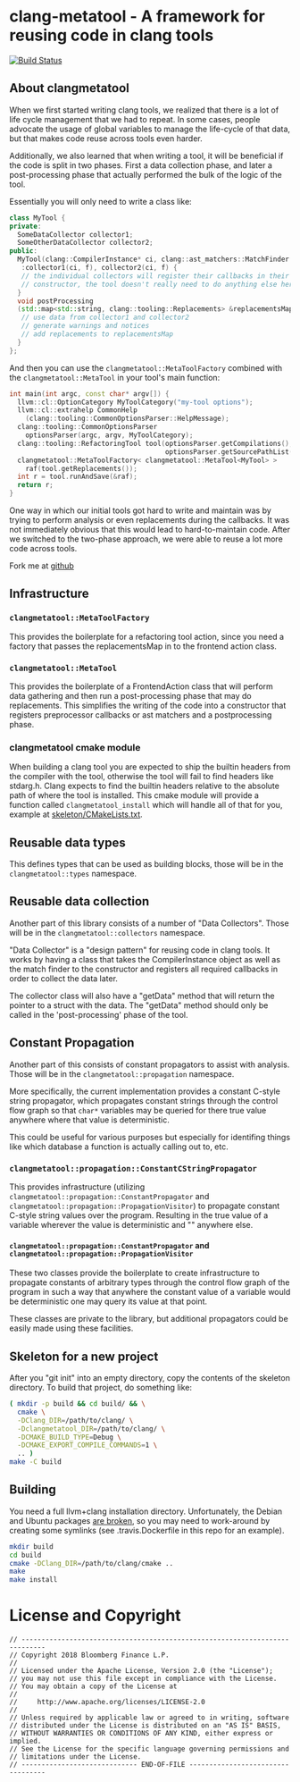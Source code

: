 # clang-metatool - A framework for reusing code in clang tools

[![Build Status](https://travis-ci.org/bloomberg/clangmetatool.svg?branch=master)](https://travis-ci.org/bloomberg/clangmetatool)

## About clangmetatool

When we first started writing clang tools, we realized that there is a
lot of life cycle management that we had to repeat. In some cases,
people advocate the usage of global variables to manage the life-cycle
of that data, but that makes code reuse across tools even harder.

Additionally, we also learned that when writing a tool, it will be
beneficial if the code is split in two phases. First a data collection
phase, and later a post-processing phase that actually performed the
bulk of the logic of the tool.

Essentially you will only need to write a class like:

```C++
class MyTool {
private:
  SomeDataCollector collector1;
  SomeOtherDataCollector collector2;
public:
  MyTool(clang::CompilerInstance* ci, clang::ast_matchers::MatchFinder *f)
   :collector1(ci, f), collector2(ci, f) {
   // the individual collectors will register their callbacks in their
   // constructor, the tool doesn't really need to do anything else here.
  }
  void postProcessing
  (std::map<std::string, clang::tooling::Replacements> &replacementsMap) {
   // use data from collector1 and collector2
   // generate warnings and notices
   // add replacements to replacementsMap
  }
};
```

And then you can use the `clangmetatool::MetaToolFactory` combined
with the `clangmetatool::MetaTool` in your tool's main function:

```C++
int main(int argc, const char* argv[]) {
  llvm::cl::OptionCategory MyToolCategory("my-tool options");
  llvm::cl::extrahelp CommonHelp
    (clang::tooling::CommonOptionsParser::HelpMessage);
  clang::tooling::CommonOptionsParser
    optionsParser(argc, argv, MyToolCategory);
  clang::tooling::RefactoringTool tool(optionsParser.getCompilations(),
                                       optionsParser.getSourcePathList());
  clangmetatool::MetaToolFactory< clangmetatool::MetaTool<MyTool> >
    raf(tool.getReplacements());
  int r = tool.runAndSave(&raf);
  return r;
}
```

One way in which our initial tools got hard to write and maintain was
by trying to perform analysis or even replacements during the
callbacks. It was not immediately obvious that this would lead to
hard-to-maintain code. After we switched to the two-phase approach, we
were able to reuse a lot more code across tools.

Fork me at [github](https://github.com/bloomberg/clangmetatool/)

## Infrastructure

### `clangmetatool::MetaToolFactory`

This provides the boilerplate for a refactoring tool action, since you
need a factory that passes the replacementsMap in to the frontend
action class.

### `clangmetatool::MetaTool`

This provides the boilerplate of a FrontendAction class that will
perform data gathering and then run a post-processing phase that may
do replacements. This simplifies the writing of the code into a
constructor that registers preprocessor callbacks or ast matchers and
a postprocessing phase.

### clangmetatool cmake module

When building a clang tool you are expected to ship the builtin headers from the compiler with the tool, otherwise the tool will fail to find headers like stdarg.h. Clang expects to find the builtin headers relative to the absolute path of where the tool is installed. This cmake module will provide a function called `clangmetatool_install` which will handle all of that for you, example at [skeleton/CMakeLists.txt](skeleton/CMakeLists.txt).

## Reusable data types

This defines types that can be used as building blocks, those will be
in the `clangmetatool::types` namespace.

## Reusable data collection

Another part of this library consists of a number of "Data
Collectors". Those will be in the `clangmetatool::collectors`
namespace.

"Data Collector" is a "design pattern" for reusing code in clang
tools. It works by having a class that takes the CompilerInstance
object as well as the match finder to the constructor and registers
all required callbacks in order to collect the data later.

The collector class will also have a "getData" method that will return
the pointer to a struct with the data. The "getData" method should
only be called in the 'post-processing' phase of the tool.

## Constant Propagation

Another part of this consists of constant propagators to assist
with analysis. Those will be in the `clangmetatool::propagation`
namespace.

More specifically, the current implementation provides a constant
C-style string propagator, which propagates constant strings through
the control flow graph so that `char*` variables may be queried for there
true value anywhere where that value is deterministic.

This could be useful for various purposes but especially for identifing
things like which database a function is actually calling out to, etc.

### `clangmetatool::propagation::ConstantCStringPropagator`

This provides infrastructure (utilizing
`clangmetatool::propagation::ConstantPropagator` and
`clangmetatool::propagation::PropagationVisitor`) to propagate constant
C-style string values over the program. Resulting in the true value of a
variable wherever the value is deterministic and "<UNRESOLVED>" anywhere else.

#### `clangmetatool::propagation::ConstantPropagator` and `clangmetatool::propagation::PropagationVisitor`

These two classes provide the boilerplate to create infrastructure
to propagate constants of arbitrary types through the control flow graph
of the program in such a way that anywhere the constant value of a variable
would be deterministic one may query its value at that point.

These classes are private to the library, but additional propagators could be easily
made using these facilities.

## Skeleton for a new project

After you "git init" into an empty directory, copy the contents of the
skeleton directory. To build that project, do something like:

````bash
( mkdir -p build && cd build/ && \
  cmake \
  -DClang_DIR=/path/to/clang/ \
  -Dclangmetatool_DIR=/path/to/clang/ \
  -DCMAKE_BUILD_TYPE=Debug \
  -DCMAKE_EXPORT_COMPILE_COMMANDS=1 \
  .. )
make -C build
````

## Building

You need a full llvm+clang installation directory. Unfortunately, the
Debian and Ubuntu packages [are
broken](https://bugs.debian.org/cgi-bin/bugreport.cgi?bug=900440), so
you may need to work-around by creating some symlinks (see
.travis.Dockerfile in this repo for an example).

````bash
mkdir build
cd build
cmake -DClang_DIR=/path/to/clang/cmake ..
make
make install
````


# License and Copyright

```
// ----------------------------------------------------------------------------
// Copyright 2018 Bloomberg Finance L.P.
//
// Licensed under the Apache License, Version 2.0 (the "License");
// you may not use this file except in compliance with the License.
// You may obtain a copy of the License at
//
//     http://www.apache.org/licenses/LICENSE-2.0
//
// Unless required by applicable law or agreed to in writing, software
// distributed under the License is distributed on an "AS IS" BASIS,
// WITHOUT WARRANTIES OR CONDITIONS OF ANY KIND, either express or implied.
// See the License for the specific language governing permissions and
// limitations under the License.
// ----------------------------- END-OF-FILE ----------------------------------

```
